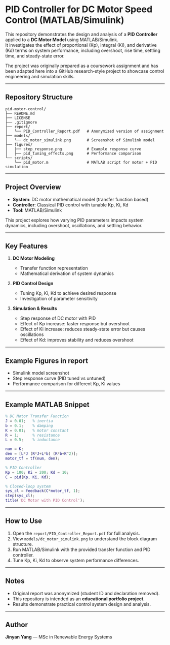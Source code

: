# PID Controller for DC Motor Speed Control (MATLAB/Simulink)

This repository demonstrates the design and analysis of a **PID Controller** applied to a **DC Motor Model** using MATLAB/Simulink.  
It investigates the effect of proportional (Kp), integral (Ki), and derivative (Kd) terms on system performance, including overshoot, rise time, settling time, and steady-state error.

The project was originally prepared as a coursework assignment and has been adapted here into a GitHub research-style project to showcase control engineering and simulation skills.

---

## Repository Structure

```
pid-motor-control/
├── README.md
├── LICENSE
├── .gitignore
├── report/
│   └── PID_Controller_Report.pdf   # Anonymized version of assignment
├── models/
│   └── dc_motor_simulink.png       # Screenshot of Simulink model
├── figures/
│   ├── step_response.png           # Example response curve
│   ├── pid_tuning_effects.png      # Performance comparison
└── scripts/
    └── pid_motor.m                 # MATLAB script for motor + PID simulation
```

---

## Project Overview

- **System**: DC motor mathematical model (transfer function based)  
- **Controller**: Classical PID control with tunable Kp, Ki, Kd  
- **Tool**: MATLAB/Simulink  

This project explores how varying PID parameters impacts system dynamics, including overshoot, oscillations, and settling behavior.

---

## Key Features

1. **DC Motor Modeling**
   - Transfer function representation  
   - Mathematical derivation of system dynamics  

2. **PID Control Design**
   - Tuning Kp, Ki, Kd to achieve desired response  
   - Investigation of parameter sensitivity  

3. **Simulation & Results**
   - Step response of DC motor with PID  
   - Effect of Kp increase: faster response but overshoot  
   - Effect of Ki increase: reduces steady-state error but causes oscillations  
   - Effect of Kd: improves stability and reduces overshoot  

---

## Example Figures in report

- Simulink model screenshot  
- Step response curve (PID tuned vs untuned)  
- Performance comparison for different Kp, Ki values  

---

## Example MATLAB Snippet

```matlab
% DC Motor Transfer Function
J = 0.01;   % inertia
b = 0.1;    % damping
K = 0.01;   % motor constant
R = 1;      % resistance
L = 0.5;    % inductance

num = K;
den = [L*J (R*J+L*b) (R*b+K^2)];
motor_tf = tf(num, den);

% PID Controller
Kp = 100; Ki = 200; Kd = 10;
C = pid(Kp, Ki, Kd);

% Closed-loop system
sys_cl = feedback(C*motor_tf, 1);
step(sys_cl);
title('DC Motor with PID Control');
```

---

## How to Use

1. Open the `report/PID_Controller_Report.pdf` for full analysis.  
2. View `models/dc_motor_simulink.png` to understand the block diagram structure.  
3. Run MATLAB/Simulink with the provided transfer function and PID controller.  
4. Tune Kp, Ki, Kd to observe system performance differences.  

---

## Notes

- Original report was anonymized (student ID and declaration removed).  
- This repository is intended as an **educational portfolio project**.  
- Results demonstrate practical control system design and analysis.  

---

## Author

**Jinyan Yang** — MSc in Renewable Energy Systems
